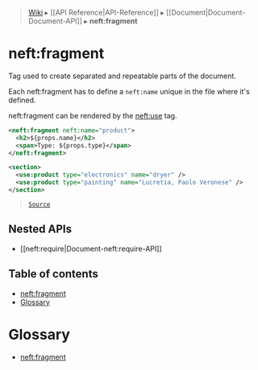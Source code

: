 > [Wiki](Home) ▸ [[API Reference|API-Reference]] ▸ [[Document|Document-Document-API]] ▸ **neft:fragment**

# neft:fragment

Tag used to create separated and repeatable parts of the document.

Each neft:fragment has to define a `neft:name` unique in the file where it's defined.

neft:fragment can be rendered by the [neft:use](/Neft-io/neft/wiki/Document-neft:use-API#neftuse) tag.

```xml
<neft:fragment neft:name="product">
  <h2>${props.name}</h2>
  <span>Type: ${props.type}</span>
</neft:fragment>

<section>
  <use:product type="electronics" name="dryer" />
  <use:product type="painting" name="Lucretia, Paolo Veronese" />
</section>
```

> [`Source`](/Neft-io/neft/blob/564f8d734f4e3d2b9c5aa3d8f0b6cad0c8b3f9f0/src/document/file/parse/fragments.litcoffee#neftfragment)

## Nested APIs

* [[neft:require|Document-neft:require-API]]

## Table of contents
* [neft:fragment](#neftfragment)
* [Glossary](#glossary)

# Glossary

- [neft:fragment](#neftfragment)

